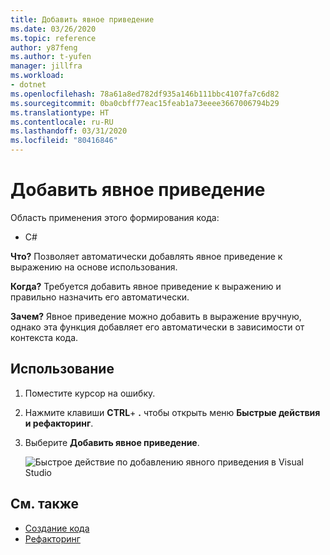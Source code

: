 ```yaml
---
title: Добавить явное приведение
ms.date: 03/26/2020
ms.topic: reference
author: y87feng
ms.author: t-yufen
manager: jillfra
ms.workload:
- dotnet
ms.openlocfilehash: 78a61a8ed782df935a146b111bbc4107fa7c6d82
ms.sourcegitcommit: 0ba0cbff77eac15feab1a73eeee3667006794b29
ms.translationtype: HT
ms.contentlocale: ru-RU
ms.lasthandoff: 03/31/2020
ms.locfileid: "80416846"
---
```

# <a name="add-explicit-cast"></a>Добавить явное приведение

Область применения этого формирования кода:

- C#

**Что?** Позволяет автоматически добавлять явное приведение к выражению на основе использования.

**Когда?** Требуется добавить явное приведение к выражению и правильно назначить его автоматически.

**Зачем?** Явное приведение можно добавить в выражение вручную, однако эта функция добавляет его автоматически в зависимости от контекста кода.

## <a name="how-to-use-it"></a>Использование

1. Поместите курсор на ошибку.
2. Нажмите клавиши **CTRL**+ **.** чтобы открыть меню **Быстрые действия и рефакторинг**.
3. Выберите **Добавить явное приведение**.

   ![Быстрое действие по добавлению явного приведения в Visual Studio](media/add-explicit-cast.png)

## <a name="see-also"></a>См. также

- [Создание кода](../code-generation-in-visual-studio.md)
- [Рефакторинг](../refactoring-in-visual-studio.md)
